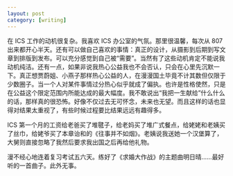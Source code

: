 ```yaml
---
layout: post
category: [writing]
---
```


在 ICS 工作的动机很复杂。我喜欢 ICS 办公室的气氛。那里很温馨，每次从 807 出来都开心半天。还有可以做自己喜欢的事情：真正的设计，从摄影到后期到写文章到排版到发布。可以充分感觉到自己被“需要”。当然有了这些动机肯定不能说我动机纯洁。还有一点，如果非说我热心公益我也不会否认，只会在心里先沉默一下。真正想贾蔚姐、小燕子那样热心公益的人，在漫漫国土毕竟不计其数但仅限于少数圈子。当一个人对某件事情过分热心似乎就成了偏执。也许是性格使然，只是在公益这个限定范围内所能达成的最大幅度。我不敢说出“我把一生献给”什么什么的话，那样真的很恐怖。好像不仅过去无可怀念，未来也无望。而且这样的话也显得对结果太重视了，有些时候过程要比结果远远有趣得多。

ICS 第一个月的工资给老爸买了堆毽子，给老妈买了堆广式餐点，给姥姥和老姨买了丝巾，给姥爷买了本章诒和的《往事并不如烟》。老姨说我送她一个汉堡算了，大舅则直接忽略了我然后要求我出国之后再给他礼物。

漫不经心地连着复习考试五六天。练好了《求婚大作战》的主题曲明日晴……最好听的一首曲子。此外无事。
